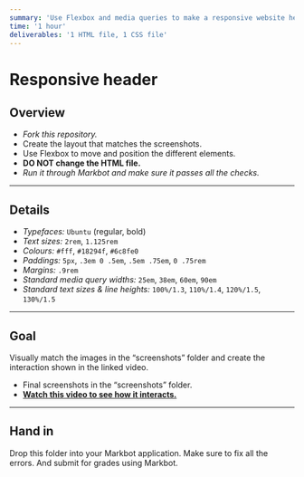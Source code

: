 ```yaml
---
summary: 'Use Flexbox and media queries to make a responsive website header.'
time: '1 hour'
deliverables: '1 HTML file, 1 CSS file'
---
```


# Responsive header

## Overview

- *Fork this repository.*
- Create the layout that matches the screenshots.
- Use Flexbox to move and position the different elements.
- **DO NOT change the HTML file.**
- *Run it through Markbot and make sure it passes all the checks.*

---

## Details

- *Typefaces:* `Ubuntu` (regular, bold)
- *Text sizes:* `2rem`, `1.125rem`
- *Colours:* `#fff`, `#18294f`, `#6c8fe0`
- *Paddings:* `5px`, `.3em 0 .5em`, `.5em .75em`, `0 .75rem`
- *Margins:* `.9rem`
- *Standard media query widths:* `25em`, `38em`, `60em`, `90em`
- *Standard text sizes & line heights:* `100%/1.3`, `110%/1.4`, `120%/1.5`, `130%/1.5`

---

## Goal

Visually match the images in the “screenshots” folder and create the interaction shown in the linked video.

- Final screenshots in the “screenshots” folder.
- [**Watch this video to see how it interacts.**](https://youtu.be/c5Xahz7qQGQ)

---

## Hand in

Drop this folder into your Markbot application. Make sure to fix all the errors. And submit for grades using Markbot.
